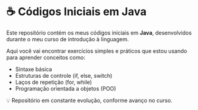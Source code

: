 # ☕ Códigos Iniciais em Java

Este repositório contém os meus códigos iniciais em **Java**, desenvolvidos durante o meu curso de introdução à linguagem.

Aqui você vai encontrar exercícios simples e práticos que estou usando para aprender conceitos como:

- Sintaxe básica
- Estruturas de controle (if, else, switch)
- Laços de repetição (for, while)
- Programação orientada a objetos (POO)

💡 Repositório em constante evolução, conforme avanço no curso.

